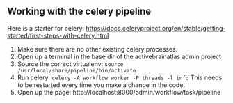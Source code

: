 ## Working with the celery pipeline
Here is a starter for celery: https://docs.celeryproject.org/en/stable/getting-started/first-steps-with-celery.html
1. Make sure there are no other existing celery processes.
1. Open up a terminal in the base dir of the activebrainatlas admin project
1. Source the correct virtualenv: `source /usr/local/share/pipeline/bin/activate`
1. Run celery: `celery -A workflow worker -P threads -l info` This needs to be restarted every time you make a change in the code.
1. Open up the page: http://localhost:8000/admin/workflow/task/pipeline